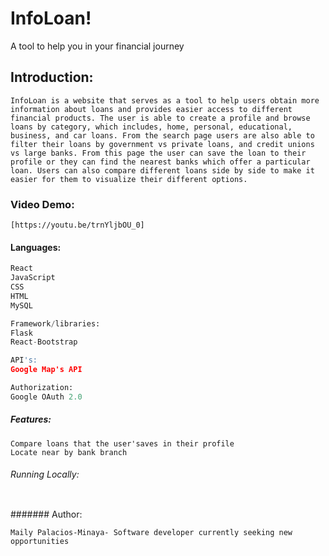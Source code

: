 # InfoLoan!
A tool to help you in your financial journey


## Introduction:

```
InfoLoan is a website that serves as a tool to help users obtain more information about loans and provides easier access to different financial products. The user is able to create a profile and browse loans by category, which includes, home, personal, educational, business, and car loans. From the search page users are also able to filter their loans by government vs private loans, and credit unions vs large banks. From this page the user can save the loan to their profile or they can find the nearest banks which offer a particular loan. Users can also compare different loans side by side to make it easier for them to visualize their different options.
```
### Video Demo:
```
[https://youtu.be/trnYljbOU_0]
```


#### Languages:

```Python
React
JavaScript
CSS
HTML
MySQL

Framework/libraries:
Flask
React-Bootstrap

API's:
Google Map's API

Authorization:
Google OAuth 2.0
```

##### Features:

``` Filter Loans by: home, personal, educational, business and auto loans
Compare loans that the user'saves in their profile
Locate near by bank branch 
```

###### Running Locally:
``` In terminal, run "python3 server.py" from root directory 
```

####### Author:

```Maily Palacios-Minaya- Software developer currently seeking new opportunities ```



